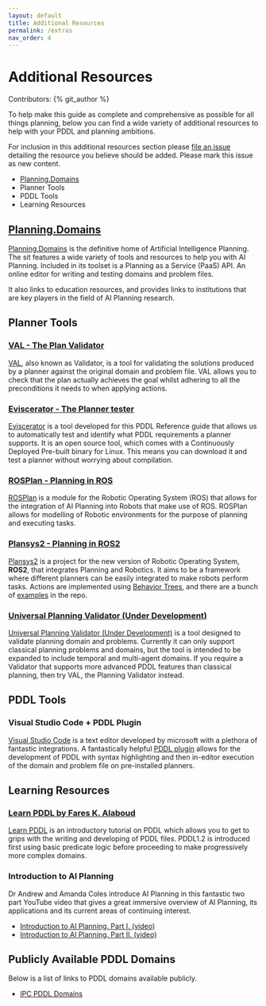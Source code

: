 ```yaml
---
layout: default
title: Additional Resources
permalink: /extras
nav_order: 4
---
```

# Additional Resources

Contributors: {% git_author %}

To help make this guide as complete and comprehensive as possible for all things planning, below you can find a wide variety of additional resources to help with your PDDL and planning ambitions. 

For inclusion in this additional resources section please [file an issue](https://github.com/nergmada/pddl-reference/issues/new/choose) detailing the resource you believe should be added. Please mark this issue as new content. 

- [Planning.Domains](#planning.domains)
- Planner Tools
- PDDL Tools
- Learning Resources

## [Planning.Domains](http://planning.domains/)
[Planning.Domains](http://planning.domains/) is the definitive home of Artificial Intelligence Planning. The sit features a wide variety of tools and resources to help you with AI Planning. Included in its toolset is a Planning as a Service (PaaS) API. An online editor for writing and testing domains and problem files.

It also links to education resources, and provides links to institutions that are key players in the field of AI Planning research.

## Planner Tools

### [VAL - The Plan Validator](https://nms.kcl.ac.uk/planning/software/val.html)
[VAL](https://nms.kcl.ac.uk/planning/software/val.html), also known as Validator, is a tool for validating the solutions produced by a planner against the original domain and problem file. VAL allows you to check that the plan actually achieves the goal whilst adhering to all the preconditions it needs to when applying actions.

### [Eviscerator - The Planner tester](https://www.github.com/nergmada/eviscerator)
[Eviscerator](https://www.github.com/nergmada/eviscerator) is a tool developed for this PDDL Reference guide that allows us to automatically test and identify what PDDL requirements a planner supports. It is an open source tool, which comes with a Continuously Deployed Pre-built binary for Linux. This means you can download it and test a planner without worrying about compilation. 

### [ROSPlan - Planning in ROS](https://github.com/KCL-Planning/ROSPlan/)
[ROSPlan](https://github.com/KCL-Planning/ROSPlan/) is a module for the Robotic Operating System (ROS) that allows for the integration of AI Planning into Robots that make use of ROS. ROSPlan allows for modelling of Robotic environments for the purpose of planning and executing tasks.

### [Plansys2 - Planning in ROS2](https://github.com/IntelligentRoboticsLabs/ros2_planning_system)
[Plansys2](https://github.com/IntelligentRoboticsLabs/ros2_planning_system) is a project for the new version of Robotic Operating System, **ROS2**, that integrates Planning and Robotics. It aims to be a framework where different planners can be easily integrated to make robots perform tasks. Actions are implemented using [Behavior Trees](https://github.com/BehaviorTree/BehaviorTree.CPP), and there are a bunch of [examples](https://github.com/IntelligentRoboticsLabs/ros2_planning_system_examples/) in the repo.

### [Universal Planning Validator (Under Development)](https://github.com/aig-upf/universal-planning-validator)
[Universal Planning Validator (Under Development)](https://github.com/aig-upf/universal-planning-validator) is a tool designed to validate planning domain and problems. Currently it can only support classical planning problems and domains, but the tool is intended to be expanded to include temporal and multi-agent domains. If you require a Validator that supports more advanced PDDL features than classical planning, then try VAL, the Planning Validator instead.

## PDDL Tools
### Visual Studio Code + PDDL Plugin
[Visual Studio Code](https://code.visualstudio.com/) is a text editor developed by microsoft with a plethora of fantastic integrations. A fantastically helpful [PDDL plugin](https://marketplace.visualstudio.com/items?itemName=jan-dolejsi.pddl) allows for the development of PDDL with syntax highlighting and then in-editor execution of the domain and problem file on pre-installed planners.

## Learning Resources
### [Learn PDDL by Fares K. Alaboud](https://fareskalaboud.github.io/LearnPDDL/)
[Learn PDDL](https://fareskalaboud.github.io/LearnPDDL/) is an introductory tutorial on PDDL which allows you to get to grips with the writing and developing of PDDL files. PDDL1.2 is introduced first using basic predicate logic before proceeding to make progressively more complex domains.

### Introduction to AI Planning
Dr Andrew and Amanda Coles introduce AI Planning in this fantastic two part YouTube video that gives a great immersive overview of AI Planning, its applications and its current areas of continuing interest.

- [Introduction to AI Planning. Part I. (video)](https://www.youtube.com/watch?v=EeQcCs9SnhU)
- [Introduction to AI Planning. Part II. (video)](https://www.youtube.com/watch?v=FS95UjrICy0)

## Publicly Available PDDL Domains
Below is a list of links to PDDL domains available publicly.
- [IPC PDDL Domains](https://github.com/potassco/pddl-instances)